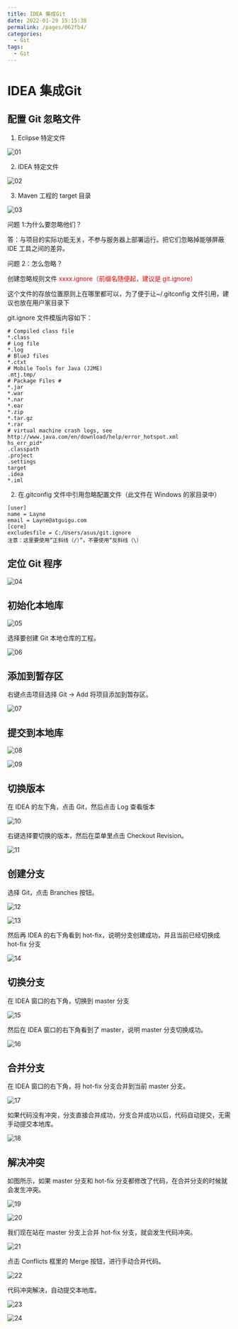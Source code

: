```yaml
---
title: IDEA 集成Git
date: 2022-01-29 15:15:38
permalink: /pages/062fb4/
categories:
  - Git
tags:
  - Git
---
```

# IDEA 集成Git

## 配置 Git 忽略文件

1. Eclipse 特定文件

![01](https://fastly.jsdelivr.net/gh/xustudyxu/image-hosting@master/studynotes/Git/images/06/01.png)

2. IDEA 特定文件

![02](https://fastly.jsdelivr.net/gh/xustudyxu/image-hosting@master/studynotes/Git/images/06/02.png)

3. Maven 工程的 target 目录

![03](https://fastly.jsdelivr.net/gh/xustudyxu/image-hosting@master/studynotes/Git/images/06/03.png)

问题 1:为什么要忽略他们？

答：与项目的实际功能无关，不参与服务器上部署运行。把它们忽略掉能够屏蔽 IDE 工具之间的差异。

问题 2：怎么忽略？

创建忽略规则文件 <font color="##dd0000">xxxx.ignore（前缀名随便起，建议是 git.ignore）</font>

这个文件的存放位置原则上在哪里都可以，为了便于让~/.gitconfig 文件引用，建议也放在用户家目录下

git.ignore 文件模版内容如下：

```shell
# Compiled class file
*.class
# Log file
*.log
# BlueJ files
*.ctxt
# Mobile Tools for Java (J2ME)
.mtj.tmp/
# Package Files #
*.jar
*.war
*.nar
*.ear
*.zip
*.tar.gz
*.rar
# virtual machine crash logs, see 
http://www.java.com/en/download/help/error_hotspot.xml
hs_err_pid*
.classpath
.project
.settings
target
.idea
*.iml
```

2. 在.gitconfig 文件中引用忽略配置文件（此文件在 Windows 的家目录中）

```shell
[user]
name = Layne
email = Layne@atguigu.com
[core]
excludesfile = C:/Users/asus/git.ignore
注意：这里要使用“正斜线（/）”，不要使用“反斜线（\）
```

## 定位 Git 程序

![04](https://fastly.jsdelivr.net/gh/xustudyxu/image-hosting@master/studynotes/Git/images/06/04.png)

## 初始化本地库

![05](https://fastly.jsdelivr.net/gh/xustudyxu/image-hosting@master/studynotes/Git/images/06/05.png)

选择要创建 Git 本地仓库的工程。

![06](https://fastly.jsdelivr.net/gh/xustudyxu/image-hosting@master/studynotes/Git/images/06/06.png)

 ## 添加到暂存区

右键点击项目选择 Git -> Add 将项目添加到暂存区。

![07](https://fastly.jsdelivr.net/gh/xustudyxu/image-hosting@master/studynotes/Git/images/06/07.png)

##  提交到本地库

![08](https://fastly.jsdelivr.net/gh/xustudyxu/image-hosting@master/studynotes/Git/images/06/08.png)

![09](https://fastly.jsdelivr.net/gh/xustudyxu/image-hosting@master/studynotes/Git/images/06/09.png)

## 切换版本

在 IDEA 的左下角，点击 Git，然后点击 Log 查看版本

![10](https://fastly.jsdelivr.net/gh/xustudyxu/image-hosting@master/studynotes/Git/images/06/10.png)

右键选择要切换的版本，然后在菜单里点击 Checkout Revision。

![11](https://fastly.jsdelivr.net/gh/xustudyxu/image-hosting@master/studynotes/Git/images/06/11.png)

## 创建分支

选择 Git，点击 Branches 按钮。

![12](https://fastly.jsdelivr.net/gh/xustudyxu/image-hosting@master/studynotes/Git/images/06/12.png)

![13](https://fastly.jsdelivr.net/gh/xustudyxu/image-hosting@master/studynotes/Git/images/06/13.png)

然后再 IDEA 的右下角看到 hot-fix，说明分支创建成功，并且当前已经切换成 hot-fix 分支

![14](https://fastly.jsdelivr.net/gh/xustudyxu/image-hosting@master/studynotes/Git/images/06/14.png)

## 切换分支

在 IDEA 窗口的右下角，切换到 master 分支

![15](https://fastly.jsdelivr.net/gh/xustudyxu/image-hosting@master/studynotes/Git/images/06/15.png)

然后在 IDEA 窗口的右下角看到了 master，说明 master 分支切换成功。

![16](https://fastly.jsdelivr.net/gh/xustudyxu/image-hosting@master/studynotes/Git/images/06/16.png)

## 合并分支

在 IDEA 窗口的右下角，将 hot-fix 分支合并到当前 master 分支。

![17](https://fastly.jsdelivr.net/gh/xustudyxu/image-hosting@master/studynotes/Git/images/06/17.png)

如果代码没有冲突，分支直接合并成功，分支合并成功以后，代码自动提交，无需手动提交本地库。

![18](https://fastly.jsdelivr.net/gh/xustudyxu/image-hosting@master/studynotes/Git/images/06/18.png)

## 解决冲突

如图所示，如果 master 分支和 hot-fix 分支都修改了代码，在合并分支的时候就会发生冲突。

![19](https://fastly.jsdelivr.net/gh/xustudyxu/image-hosting@master/studynotes/Git/images/06/19.png)

![20](https://fastly.jsdelivr.net/gh/xustudyxu/image-hosting@master/studynotes/Git/images/06/20.png)

我们现在站在 master 分支上合并 hot-fix 分支，就会发生代码冲突。

![21](https://fastly.jsdelivr.net/gh/xustudyxu/image-hosting@master/studynotes/Git/images/06/21.png)

点击 Conflicts 框里的 Merge 按钮，进行手动合并代码。

![22](https://fastly.jsdelivr.net/gh/xustudyxu/image-hosting@master/studynotes/Git/images/06/22.png)

代码冲突解决，自动提交本地库。

![23](https://fastly.jsdelivr.net/gh/xustudyxu/image-hosting@master/studynotes/Git/images/06/23.png)

![24](https://fastly.jsdelivr.net/gh/xustudyxu/image-hosting@master/studynotes/Git/images/06/24.png)

